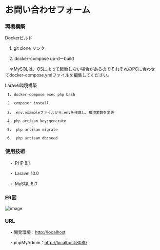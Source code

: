 # お問い合わせフォーム

### **環境構築**

Dockerビルド

　1. git clone リンク

　2. docker-compose up-dーbuild

　＊MySQLは、OSによって起動しない場合があるのでそれぞれのPCに合わせてdocker-compose.ymlファイルを編集してください。

Laravel環境構築 

     1. docker-compose exec php bash

     2. composer install

     3. .env.exampleファイルから.envを作成し、環境変数を変更

     4. php artisan key:generate

     5.  php artisan migrate

     6.  php artisan db:seed

### **使用技術**

　・ PHP 8.1

　・ Laravel 10.0

　・ MySQL 8.0

### **ER図**
  ![image](https://github.com/user-attachments/assets/6d976842-284e-40db-8a1c-a07dfa140447)

### **URL**

　・開発環境：[http://localhost](http://localhost/)

　・phpMyAdmin：[http://localhost:8080](http://localhost:8080/)
